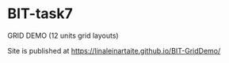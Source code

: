 # BIT-task7
GRID DEMO (12 units grid layouts)

Site is published at https://linaleinartaite.github.io/BIT-GridDemo/
